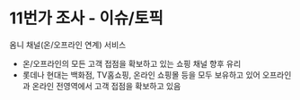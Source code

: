 # 11번가 조사 - 이슈/토픽


옴니 채널(온/오프라인 연계) 서비스
* 온/오프라인의 모든 고객 접점을 확보하고 있는 쇼핑 채널 향후 유리
* 롯데나 현대는 백화점, TV홈쇼핑, 온라인 쇼핑몰 등을 모두 보유하고 있어 오프라인과 온라인 전영역에서 고객 접점을 확보하고 있음
